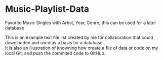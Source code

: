 # Music-Playlist-Data
Favorite Music Singles with Artist, Year, Genre, this can be used for a later database

This is an example text file list created by me for collaboration that could downloaded and used as a basis for a database.  
It is also an illustration of knowning how create a file of data or code on my local Git, and push the commited code to GitHub.


